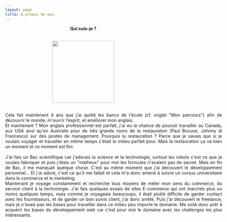 ```yaml
---
layout: page
title: A propos de moi
---
```

<center> <B> Qui suis-je ? </B> <br> </center>
<br>
<p>
 <center> <img src="https://images.pexels.com/photos/1573460/pexels-photo-1573460.jpeg?auto=compress&cs=tinysrgb&dpr=2&h=650&w=940" height="200" width="200"/> </center>
</p>
<br>
<div STYLE="text-align:justify; width : 700px;">Cela fait maintenant 4 ans que j'ai quitté les bancs de l'école (cf. onglet "Mon parcours") afin de découvrir le monde, m'ouvrir l'ésprit, et améliorer mon anglais.<br>
Et maintenant ? Mon anglais professionnel est parfait, j'ai eu la chance de pouvoir travailler au Canada, aux USA ansi qu'en Australie pour de très grands noms de la restauration (Paul Bocuse, Johnny di Francesco) sur des postes de management. Pourquoi la restauration ? Parce que je savais que si je voulais voyager et travailler en même temps c'était le milieu parfait pour. Mais la restauration ça va bien un moment et ce moment est fini.<br>
  <br>
J'ai fais un Bac scientifique car j'adorais la science et la technologie, surtout les robots c'est ce que je voulais fabriquer et puis j'étais un "matheux" pour moi les formules n'avaient pas de secret. Mais en fin de Bac, il me manquait quelque chose. C'est au même moment que j'ai découvert le développement personnel... Et j'ai adoré, c'est ce qu'il me fallait et cela m'a donc amené à suivre un cursus universitaire dans le commerce et le marketing.<br>
Maintenant je voyage constamment et recherche tous moyens de méler mon sens du commerce, du service client à la technologie.
J'ai fais quelques essais de sites E-commerce qui ont marchés plus ou moins quelques temps, mais comme je voyageais beaucoups, il était plutôt difficile de garder contact avec les fournisseurs, et de garder un bon suivis client, j'ai donc arrêté.
Puis j'ai découvert le freelance, mais je n'avais pas les bases pour travailler dans ce milieu peu importe le domaine.
Me voilà donc prêt à acquérir les bases du développement web car c'est pour moi le domaine avec les challenges les plus intéressants. </div>
